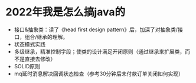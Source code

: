 # 2022年我是怎么搞java的

- 接口&抽象类：读了《head first design pattern》后，加深了对抽象类/接口，组合/继承的理解。
- 状态模式实践
- 多级继承，精准控制字段；使类的设计满足开闭原则（通过继承来扩展类，而不是直接去修改）
- SOLID原则
- mq延时消息解决回调状态检查（参考30分钟后未付款订单关闭如何实现）
